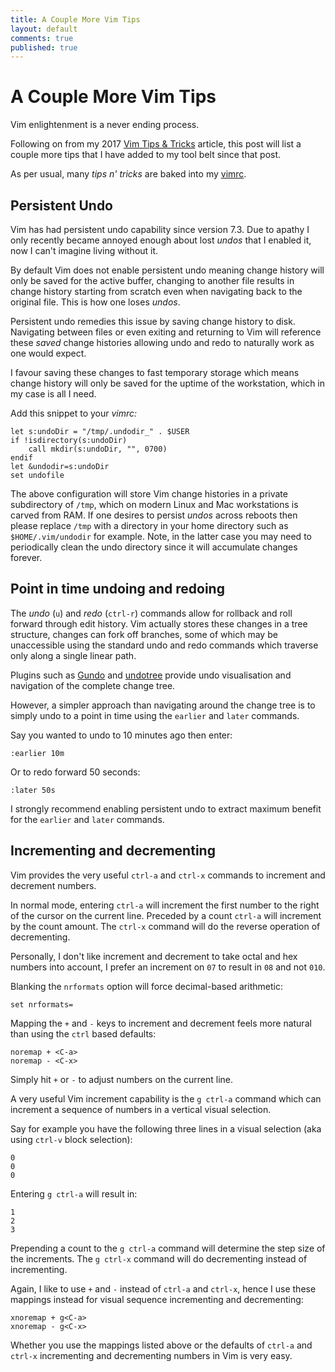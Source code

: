 ```yaml
---
title: A Couple More Vim Tips
layout: default
comments: true
published: true
---
```


A Couple More Vim Tips
======================

Vim enlightenment is a never ending process.

Following on from my 2017
[Vim Tips & Tricks](https://bluz71.github.io/2017/05/15/vim-tips-tricks.html)
article, this post will list a couple more tips that I have added to my
tool belt since that post.

As per usual, many *tips n' tricks* are baked into my
[vimrc](https://github.com/bluz71/dotfiles/blob/master/vimrc).

Persistent Undo
---------------

Vim has had persistent undo capability since version 7.3. Due to apathy I only
recently became annoyed enough about lost *undos* that I enabled it, now I
can't imagine living without it.

By default Vim does not enable persistent undo meaning change history will only
be saved for the active buffer, changing to another file results in change
history starting from scratch even when navigating back to the original file.
This is how one loses *undos*.

Persistent undo remedies this issue by saving change history to disk.
Navigating between files or even exiting and returning to Vim will reference
these *saved* change histories allowing undo and redo to naturally work as one
would expect.

I favour saving these changes to fast temporary storage which means change
history will only be saved for the uptime of the workstation, which in my case
is all I need.

Add this snippet to your *vimrc:*

```viml
let s:undoDir = "/tmp/.undodir_" . $USER
if !isdirectory(s:undoDir)
    call mkdir(s:undoDir, "", 0700)
endif
let &undodir=s:undoDir
set undofile
```

The above configuration will store Vim change histories in a private
subdirectory of  `/tmp`, which on modern Linux and Mac workstations is carved
from RAM. If one desires to persist *undos* across reboots then please replace
`/tmp` with a directory in your home directory such as `$HOME/.vim/undodir` for
example. Note, in the latter case you may need to periodically clean the undo
directory since it will accumulate changes forever.

Point in time undoing and redoing
---------------------------------

The *undo* (`u`) and *redo* (`ctrl-r`) commands allow for rollback and
roll forward through edit history. Vim actually stores these changes in a tree
structure, changes can fork off branches, some of which may be unaccessible
using the standard undo and redo commands which traverse only along a single
linear path.

Plugins such as [Gundo](https://github.com/sjl/gundo.vim) and
[undotree](https://github.com/mbbill/undotree) provide undo visualisation and
navigation of the complete change tree.

However, a simpler approach than navigating around the change tree is to simply
undo to a point in time using the `earlier` and `later` commands.

Say you wanted to undo to 10 minutes ago then enter:

```
:earlier 10m
```

Or to redo forward 50 seconds:

```
:later 50s
```

I strongly recommend enabling persistent undo to extract maximum benefit for
the `earlier` and `later` commands.

Incrementing and decrementing
-----------------------------

Vim provides the very useful `ctrl-a` and `ctrl-x` commands to increment and
decrement numbers.

In normal mode, entering `ctrl-a` will increment the first number to the right
of the cursor on the current line. Preceded by a count `ctrl-a` will increment
by the count amount. The `ctrl-x` command will do the reverse operation of
decrementing.

Personally, I don't like increment and decrement to take octal and hex
numbers into account, I prefer an increment on `07` to result in `08` and not
`010`.

Blanking the `nrformats` option will force decimal-based arithmetic:

```viml
set nrformats=
```

Mapping the `+` and `-` keys to increment and decrement feels more natural than
using the `ctrl` based defaults:

```viml
noremap + <C-a>
noremap - <C-x>
```

Simply hit `+` or `-` to adjust numbers on the current line.

A very useful Vim increment capability is the `g ctrl-a` command which can
increment a sequence of numbers in a vertical visual selection.

Say for example you have the following three lines in a visual selection (aka
using `ctrl-v` block selection):

```
0
0
0
```

Entering `g ctrl-a` will result in:

```
1
2
3
```

Prepending a count to the `g ctrl-a` command will determine the step size of
the increments. The `g ctrl-x` command will do decrementing instead of
incrementing.

Again, I like to use `+` and `-` instead of `ctrl-a` and `ctrl-x`, hence I
use these mappings instead for visual sequence incrementing and decrementing:

```viml
xnoremap + g<C-a>
xnoremap - g<C-x>
```

Whether you use the mappings listed above or the defaults of `ctrl-a` and
`ctrl-x` incrementing and decrementing numbers in Vim is very easy.
